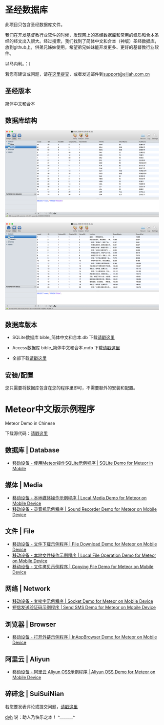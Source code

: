 # 圣经数据库

此项目只包含圣经数据库文件。

我们在开发基督教行业软件的时候，发现网上的圣经数据库和常用的纸质和合本圣经的经文出入很大。经过搜索，我们找到了简体中文和合本（神版）圣经数据库，放到github上，供弟兄姊妹使用，希望弟兄姊妹能开发更多、更好的基督教行业软件。

以马内利。：）

若您有建议或问题，请在[这里提交](https://github.com/ElijahLabs/bible/issues)，或者发送邮件到[support@elijah.com.cn](mailto:support@elijah.com.cn)



## 圣经版本

简体中文和合本


## 数据库结构

![image](screenshot1.png)

![image](screenshot2.png)



## 数据库版本

- SQLite数据库 bible_简体中文和合本.db 下载[请戳这里](https://github.com/ElijahLabs/bible/raw/master/bible_%E7%AE%80%E4%BD%93%E4%B8%AD%E6%96%87%E5%92%8C%E5%90%88%E6%9C%AC.db)

- Access数据库 bible_简体中文和合本.mdb 下载[请戳这里](https://github.com/ElijahLabs/bible/raw/master/bible_%E7%AE%80%E4%BD%93%E4%B8%AD%E6%96%87%E5%92%8C%E5%90%88%E6%9C%AC.mdb)

- 全部下载[请戳这里](https://github.com/ElijahLabs/bible/archive/master.zip)



## 安装/配置

您只需要将数据库包含在您的程序里即可，不需要额外的安装和配置。



# Meteor中文版示例程序

Meteor Demo in Chinese

下载源代码：[请戳这里](https://github.com/MeteorChina/MeteorDemo/archive/master.zip)


## 数据库 | Database

- [移动设备 - 使用Meteor操作SQLite示例程序 | SQLite Demo for Meteor in Mobile](SQLiteDemo/) 


## 媒体 | Media

- [移动设备 - 本地媒体操作示例程序 | Local Media Demo for Meteor on Mobile Device](LocalMediaDemo/)
- [移动设备 - 录音机示例程序 | Sound Recorder Demo for Meteor on Mobile Device](SoundRecorderDemo/)


## 文件 | File

- [移动设备 - 文件下载示例程序 | File Download Demo for Meteor on Mobile Device](DownloadFileDemo/)
- [移动设备 - 本地文件操作示例程序 | Local File Operation Demo for Meteor on Mobile Device](FileOperationDemo/)
- [移动设备 - 文件拷贝示例程序 | Copying File Demo for Meteor on Mobile Device](CopyFileDemo/)


## 网络 | Network

- [移动设备 - 套接字示例程序 | Socket Demo for Meteor on Mobile Device](SocketDemo/)
- [短信发送验证码示例程序 | Send SMS Demo for Meteor on Mobile Device](SendSMSDemo/)


## 浏览器 | Browser

- [移动设备 - 打开外链示例程序 | InAppBrowser Demo for Meteor on Mobile Device](InAppBrowserDemo/)


## 阿里云 | Aliyun

- [移动设备 - 阿里云 Aliyun OSS示例程序 | Aliyun OSS Demo for Meteor on Mobile Device](AliyunOSSDemo/)



## 碎碎念 | SuiSuiNian

若您要发表评论或提交问题，[请戳这里](https://github.com/MeteorChina/MeteorDemo/issues)

[dyh](https://github.com/dyh) 说：助人乃快乐之本！  ^_______^
